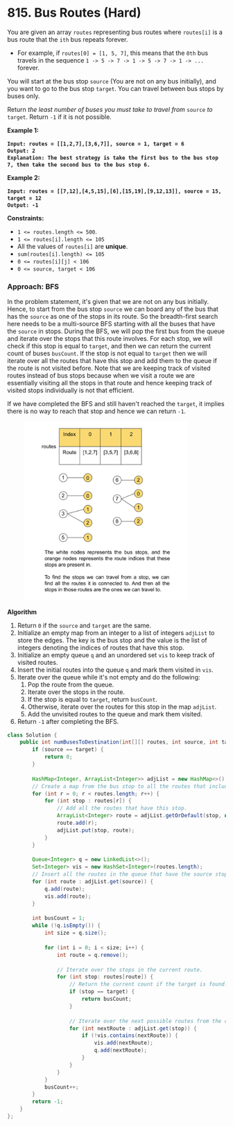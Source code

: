 # 815. Bus Routes (Hard)

You are given an array `routes` representing bus routes where `routes[i]` is a bus route that the `ith` bus repeats forever.

* For example, if `routes[0] = [1, 5, 7]`, this means that the `0th` bus travels in the sequence `1 -> 5 -> 7 -> 1 -> 5 -> 7 -> 1 -> ...` forever.

You will start at the bus stop `source` (You are not on any bus initially), and you want to go to the bus stop `target`. You can travel between bus stops by buses only.

Return _the least number of buses you must take to travel from_ `source` _to_ `target`. Return `-1` if it is not possible.

**Example 1:**

<pre><code><strong>Input: routes = [[1,2,7],[3,6,7]], source = 1, target = 6
</strong><strong>Output: 2
</strong><strong>Explanation: The best strategy is take the first bus to the bus stop 7, then take the second bus to the bus stop 6.
</strong></code></pre>

**Example 2:**

<pre><code><strong>Input: routes = [[7,12],[4,5,15],[6],[15,19],[9,12,13]], source = 15, target = 12
</strong><strong>Output: -1
</strong></code></pre>

**Constraints:**

* `1 <= routes.length <= 500`.
* `1 <= routes[i].length <= 105`
* All the values of `routes[i]` are **unique**.
* `sum(routes[i].length) <= 105`
* `0 <= routes[i][j] < 106`
* `0 <= source, target < 106`



### Approach: BFS



In the problem statement, it's given that we are not on any bus initially. Hence, to start from the bus stop `source` we can board any of the bus that has the `source` as one of the stops in its route. So the breadth-first search here needs to be a multi-source BFS starting with all the buses that have the `source` in stops. During the BFS, we will pop the first bus from the queue and iterate over the stops that this route involves. For each stop, we will check if this stop is equal to `target`, and then we can return the current count of buses `busCount`. If the stop is not equal to `target` then we will iterate over all the routes that have this stop and add them to the queue if the route is not visited before. Note that we are keeping track of visited routes instead of bus stops because when we visit a route we are essentially visiting all the stops in that route and hence keeping track of visited stops individually is not that efficient.

If we have completed the BFS and still haven't reached the `target`, it implies there is no way to reach that stop and hence we can return `-1`.

<figure><img src="../../../.gitbook/assets/image (208).png" alt="" width="375"><figcaption></figcaption></figure>

**Algorithm**

1. Return `0` if the `source` and `target` are the same.
2. Initialize an empty map from an integer to a list of integers `adjList` to store the edges. The key is the bus stop and the value is the list of integers denoting the indices of routes that have this stop.
3. Initialize an empty queue `q` and an unordered set `vis` to keep track of visited routes.
4. Insert the initial routes into the queue `q` and mark them visited in `vis`.
5. Iterate over the queue while it's not empty and do the following:
   1. Pop the route from the queue.
   2. Iterate over the stops in the route.
   3. If the stop is equal to `target`, return `busCount`.
   4. Otherwise, iterate over the routes for this stop in the map `adjList`.
   5. Add the unvisited routes to the queue and mark them visited.
6. Return `-1` after completing the BFS.

```java
class Solution {
    public int numBusesToDestination(int[][] routes, int source, int target) {
        if (source == target) {
            return 0;
        }

        HashMap<Integer, ArrayList<Integer>> adjList = new HashMap<>();
        // Create a map from the bus stop to all the routes that include this stop.
        for (int r = 0; r < routes.length; r++) {
            for (int stop : routes[r]) {
                // Add all the routes that have this stop.
                ArrayList<Integer> route = adjList.getOrDefault(stop, new ArrayList<>());
                route.add(r);
                adjList.put(stop, route);
            }
        }

        Queue<Integer> q = new LinkedList<>();
        Set<Integer> vis = new HashSet<Integer>(routes.length);
        // Insert all the routes in the queue that have the source stop.
        for (int route : adjList.get(source)) {
            q.add(route);
            vis.add(route);
        }

        int busCount = 1;
        while (!q.isEmpty()) {
            int size = q.size();

            for (int i = 0; i < size; i++) {
                int route = q.remove();

                // Iterate over the stops in the current route.
                for (int stop: routes[route]) {
                    // Return the current count if the target is found.
                    if (stop == target) {
                        return busCount;
                    }

                    // Iterate over the next possible routes from the current stop.
                    for (int nextRoute : adjList.get(stop)) {
                        if (!vis.contains(nextRoute)) {
                            vis.add(nextRoute);
                            q.add(nextRoute);
                        }
                    }
                }
            }
            busCount++;
        }
        return -1;
    }
};
```

